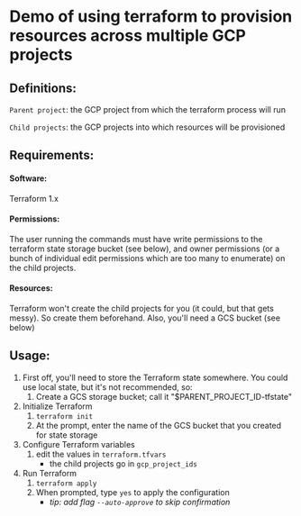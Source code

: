 # Demo of using terraform to provision resources across multiple GCP projects

## Definitions:
`Parent project`: the GCP project from which the terraform process will run

`Child projects`: the GCP projects into which resources will be provisioned

## Requirements:
#### Software:
Terraform 1.x
#### Permissions:
The user running the commands must have write permissions to the terraform state storage bucket (see below), and owner permissions (or a bunch of individual edit permissions which are too many to enumerate) on the child projects.
#### Resources:
Terraform won't create the child projects for you (it could, but that gets messy). So create them beforehand. Also, you'll need a GCS bucket (see below)

## Usage:
1. First off, you'll need to store the Terraform state somewhere. You could use local state, but it's not recommended, so:
    1. Create a GCS storage bucket; call it "$PARENT_PROJECT_ID-tfstate"
2. Initialize Terraform
    1. `terraform init`
    2. At the prompt, enter the name of the GCS bucket that you created for state storage
3. Configure Terraform variables
    1. edit the values in `terraform.tfvars`
        * the child projects go in `gcp_project_ids`
4. Run Terraform
    1. `terraform apply`
    2. When prompted, type `yes` to apply the configuration
        * _tip: add flag `--auto-approve` to skip confirmation_